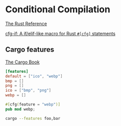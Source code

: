 # Conditional Compilation
[The Rust Reference](https://doc.rust-lang.org/reference/conditional-compilation.html)

[cfg-if: A if/elif-like macro for Rust `#[cfg]` statements](https://github.com/rust-lang/cfg-if)

## Cargo features
[The Cargo Book](https://doc.rust-lang.org/cargo/reference/features.html)

```toml
[features]
default = ["ico", "webp"]
bmp = []
png = []
ico = ["bmp", "png"]
webp = []
```

```rust
#[cfg(feature = "webp")]
pub mod webp;
```

```sh
cargo --features foo,bar
```